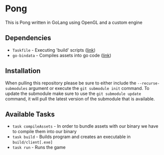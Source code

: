 Pong
====
This is Pong written in GoLang using OpenGL and a custom engine

Dependencies
------------
- `Taskfile` - Executing 'build' scripts ([link](https://taskfile.dev/#/))
- `go-bindata` - Compiles assets into go code ([link](https://github.com/shuLhan/go-bindata))

Installation
------------
When pulling this repository please be sure to either include the `--recurse-submodules`
argument or execute the `git submodule init` command. To update the submodule make sure
to use the `git submodule update` command, it will pull the latest version of the submodule
that is available.

Available Tasks
---------------
- `task compileAssets` - In order to bundle assets with our binary we have to compile them into our binary
- `task build` - Builds program and creates an executable in `build/client[.exe]`
- `task run` - Runs the game